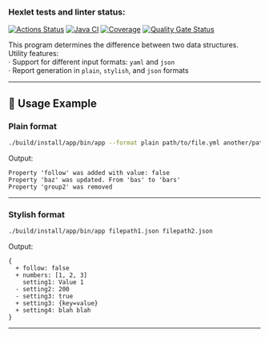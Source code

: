 ### Hexlet tests and linter status:
[![Actions Status](https://github.com/GishebetMaksim/java-project-71/actions/workflows/hexlet-check.yml/badge.svg)](https://github.com/GishebetMaksim/java-project-71/actions)
[![Java CI](https://github.com/GishebetMaksim/java-project-71/actions/workflows/gradle.yml/badge.svg)](https://github.com/GishebetMaksim/java-project-71/actions/workflows/gradle.yml)
[![Coverage](https://sonarcloud.io/api/project_badges/measure?project=GishebetMaksim_java-project-71&metric=coverage)](https://sonarcloud.io/summary/new_code?id=GishebetMaksim_java-project-71)
[![Quality Gate Status](https://sonarcloud.io/api/project_badges/measure?project=GishebetMaksim_java-project-71&metric=alert_status)](https://sonarcloud.io/summary/new_code?id=GishebetMaksim_java-project-71)

This program determines the difference between two data structures.  
Utility features:  
· Support for different input formats: `yaml` and `json`  
· Report generation in `plain`, `stylish`, and `json` formats

---

## 🔧 Usage Example

### Plain format

```bash
./build/install/app/bin/app --format plain path/to/file.yml another/path/file.json
```

Output:

```
Property 'follow' was added with value: false  
Property 'baz' was updated. From 'bas' to 'bars'  
Property 'group2' was removed
```

---

### Stylish format

```bash
./build/install/app/bin/app filepath1.json filepath2.json
```

Output:

```
{
  + follow: false
  + numbers: [1, 2, 3]
    setting1: Value 1
  - setting2: 200
  - setting3: true
  + setting3: {key=value}
  + setting4: blah blah
}
```

---
